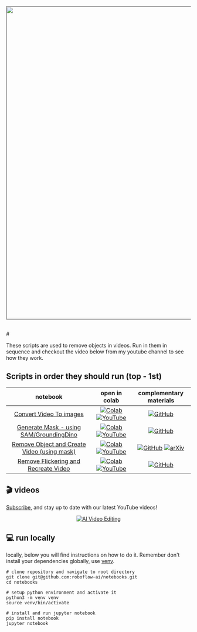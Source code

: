 <div align="center">
  <p>
    <a align="center" href="" target="_blank">
      <img
        width="850"
        src="URL OF BANNER ART FOR CHANNEL"
      >
    </a>
  </p>
  <br>

</div>
#

These scripts are used to remove objects in videos. Run in them in sequence and checkout the video below from my youtube channel to see how they work.

## Scripts in order they should run (top - 1st)
| **notebook** | **open in colab** | **complementary materials** |
|:------------:|:-------------------------------------------------:|:---------------------------:|
| [Convert Video To images](https://github.com/g-make-it/AI_Video_Removal/blob/main/saving_images_of_frame_to_gdrive.ipynb) | [![Colab](https://colab.research.google.com/assets/colab-badge.svg)](https://colab.research.google.com/github/g-make-it/AI_Video_Removal/blob/main/saving_images_of_frame_to_gdrive.ipynb)  [![YouTube](https://badges.aleen42.com/src/youtube.svg)](https://youtu.be/VUA8uE51z1s) | [![GitHub](https://badges.aleen42.com/src/github.svg)](https://github.com/g-make-it/AI_Video_Removal)|
| [Generate Mask - using SAM/GroundingDino](https://github.com/g-make-it/AI_Video_Removal/blob/main/generate_and_saving_masks_to_drive.ipynb) | [![Colab](https://colab.research.google.com/assets/colab-badge.svg)](https://colab.research.google.com/github/g-make-it/AI_Video_Removal/blob/main/generate_and_saving_masks_to_drive.ipynb)  [![YouTube](https://badges.aleen42.com/src/youtube.svg)](https://youtu.be/VUA8uE51z1s) | [![GitHub](https://badges.aleen42.com/src/github.svg)](https://github.com/IDEA-Research/Grounded-Segment-Anything)|
| [Remove Object and Create Video (using mask)](https://github.com/g-make-it/AI_Video_Removal/blob/main/removing_items_from_videos_by_using_object_guided_flow_transfomers_removal.ipynb) | [![Colab](https://colab.research.google.com/assets/colab-badge.svg)](https://colab.research.google.com/github/g-make-it/AI_Video_Removal/blob/main/removing_items_from_videos_by_using_object_guided_flow_transfomers_removal.ipynb)  [![YouTube](https://badges.aleen42.com/src/youtube.svg)](https://youtu.be/VUA8uE51z1s) | [![GitHub](https://badges.aleen42.com/src/github.svg)](https://github.com/hitachinsk/FGT) [![arXiv](https://img.shields.io/badge/arXiv-2304.02643-b31b1b.svg)](https://arxiv.org/abs/2208.06768)|
| [Remove Flickering and Recreate Video](https://github.com/g-make-it/AI_Video_Removal/blob/main/convert_clean_video_to_images_and_remove_flickering.ipynb) | [![Colab](https://colab.research.google.com/assets/colab-badge.svg)](https://colab.research.google.com/github/g-make-it/AI_Video_Removal/blob/main/convert_clean_video_to_images_and_remove_flickering.ipynb)  [![YouTube](https://badges.aleen42.com/src/youtube.svg)](https://youtu.be/VUA8uE51z1s) | [![GitHub](https://badges.aleen42.com/src/github.svg)](https://github.com/g-make-it/AI_Video_Removal) |


## 🎬 videos

[Subscribe](https://www.youtube.com/@g-program-it), and stay up to date with our latest YouTube videos!

<p align="center">
    <a href="https://youtu.be/VUA8uE51z1s">
        <img src="URL of image" alt="AI Video Editing">
    </a>
</p>

## 💻 run locally

locally, below you will find instructions on how to do it. Remember don't install your dependencies globally, use
[venv](https://packaging.python.org/en/latest/guides/installing-using-pip-and-virtual-environments/).

```console
# clone repository and navigate to root directory
git clone git@github.com:roboflow-ai/notebooks.git
cd notebooks

# setup python environment and activate it
python3 -m venv venv
source venv/bin/activate

# install and run jupyter notebook
pip install notebook
jupyter notebook
```


